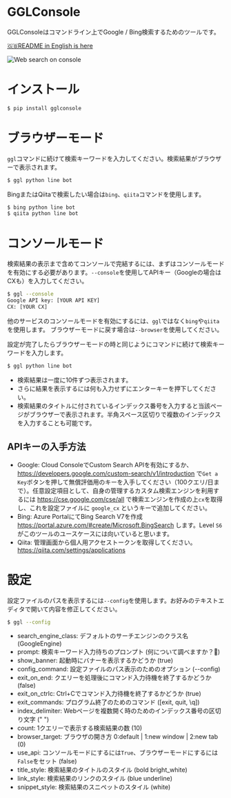# GGLConsole

GGLConsoleはコマンドライン上でGoogle / Bing検索するためのツールです。

[🇬🇧README in English is here](https://github.com/uezo/gglconsole/blob/master/README.ja.md)

![Web search on console](https://uezo.blob.core.windows.net/github/gglconsole/gglconsole-800.png)

# インストール

```bash
$ pip install gglconsole
```

# ブラウザーモード

`ggl`コマンドに続けて検索キーワードを入力してください。検索結果がブラウザーで表示されます。

```bash
$ ggl python line bot
```

BingまたはQiitaで検索したい場合は`bing`、`qiita`コマンドを使用します。

```bash
$ bing python line bot
$ qiita python line bot
```

# コンソールモード

検索結果の表示まで含めてコンソールで完結するには、まずはコンソールモードを有効にする必要があります。`--console`を使用してAPIキー（Googleの場合はCXも）を入力してください。

```bash
$ ggl --console
Google API key: [YOUR API KEY]
CX: [YOUR CX]
```

他のサービスのコンソールモードを有効にするには、`ggl`ではなく`bing`や`qiita`を使用します。
ブラウザーモードに戻す場合は`--browser`を使用してください。

設定が完了したらブラウザーモードの時と同じようにコマンドに続けて検索キーワードを入力します。

```bash
$ ggl python line bot
```

- 検索結果は一度に10件ずつ表示されます。
- さらに結果を表示するには何も入力せずにエンターキーを押下してください。
- 検索結果のタイトルに付されているインデックス番号を入力すると当該ページがブラウザーで表示されます。半角スペース区切りで複数のインデックスを入力することも可能です。


## APIキーの入手方法

- Google: Cloud ConsoleでCustom Search APIを有効にするか、 https://developers.google.com/custom-search/v1/introduction で`Get a Key`ボタンを押して無償評価用のキーを入手してください（100クエリ/日まで）。任意設定項目として、自身の管理するカスタム検索エンジンを利用するには https://cse.google.com/cse/all で検索エンジンを作成の上`cx`を取得し、これを設定ファイルに `google_cx` というキーで追加してください。
- Bing: Azure PortalにてBing Search V7を作成 https://portal.azure.com/#create/Microsoft.BingSearch します。Level `S6`がこのツールのユースケースには向いていると思います。
- Qiita: 管理画面から個人用アクセストークンを取得してください。 https://qiita.com/settings/applications


# 設定

設定ファイルのパスを表示するには`--config`を使用します。お好みのテキストエディタで開いて内容を修正してください。

```bash
$ ggl --config
```

- search_engine_class: デフォルトのサーチエンジンのクラス名 (GoogleEngine)
- prompt: 検索キーワード入力待ちのプロンプト (何について調べますか？🐬)
- show_banner: 起動時にバナーを表示するかどうか (true)
- config_command: 設定ファイルのパス表示のためのオプション (--config)
- exit_on_end: クエリーを処理後にコマンド入力待機を終了するかどうか (false)
- exit_on_ctrlc: Ctrl+Cでコマンド入力待機を終了するかどうか (true)
- exit_commands: プログラム終了のためのコマンド ([exit, quit, \q])
- index_delimiter: Webページを複数開く時のためのインデックス番号の区切り文字 (" ")
- count: 1クエリーで表示する検索結果の数 (10)
- browser_target: ブラウザの開き方 0:default | 1:new window | 2:new tab (0)
- use_api: コンソールモードにするには`True`、ブラウザーモードにするには`False`をセット (false)
- title_style: 検索結果のタイトルのスタイル (bold bright_white)
- link_style: 検索結果のリンクのスタイル (blue underline)
- snippet_style: 検索結果のスニペットのスタイル (white)
